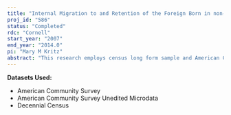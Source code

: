 ```yaml
---
title: "Internal Migration to and Retention of the Foreign Born in non-Traditional Destinations"
proj_id: "586"
status: "Completed"
rdc: "Cornell"
start_year: "2007"
end_year: "2014.0"
pi: "Mary M Kritz"
abstract: "This research employs census long form sample and American Community Survey (ACS) confidential data to analyze the dynamics underlying the increasing dispersal of the foreign-born population in the United States. The project focuses on three dimensions of this process: 1) The estimation of the individual and context characteristics that underlie internal migration to nontraditional destinations; 2) The analysis of place and individual characteristics associated with both residential stability and residential churning for foreign-born persons residing in non-traditional destinations; and 3) The examination of the process of selection of destinations for those departing from nontraditional settlement areas. The analysis utilizes McFadden choice models to estimate the role of different destination contexts in attracting foreign born. Multilevel logit models estimate the processes of departure from gateway and nontraditional places. This project will enhance census and ACS data by generating knowledge on cohort residential trajectories between the 1980s and early 2000s. The research on destination choices will also provide a detailed picture of the migration links between specific types of places. In addition to describing the nature of these linkages, the research will shed light on the dynamics underlying emerging trends in the internal migration and settlement behaviors of the growing foreign-born population."
---
```


**Datasets Used:**

  - American Community Survey 
  - American Community Survey Unedited Microdata 
  - Decennial Census 

